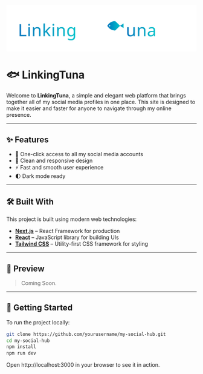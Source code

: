 ![logo](public/logo.svg)

# 🐟 LinkingTuna
Welcome to **LinkingTuna**, a simple and elegant web platform that brings together all of my social media profiles in one place. This site is designed to make it easier and faster for anyone to navigate through my online presence.

---

## ✨ Features

- 🚀 One-click access to all my social media accounts  
- 🎯 Clean and responsive design  
- ⚡ Fast and smooth user experience  
- 🌓 Dark mode ready

---

## 🛠️ Built With

This project is built using modern web technologies:

- [**Next.js**](https://nextjs.org/) – React Framework for production  
- [**React**](https://reactjs.org/) – JavaScript library for building UIs  
- [**Tailwind CSS**](https://tailwindcss.com/) – Utility-first CSS framework for styling  

---

## 📸 Preview

> Coming Soon.

---

## 🚀 Getting Started

To run the project locally:

```bash
git clone https://github.com/yourusername/my-social-hub.git
cd my-social-hub
npm install
npm run dev
```

Open http://localhost:3000 in your browser to see it in action.